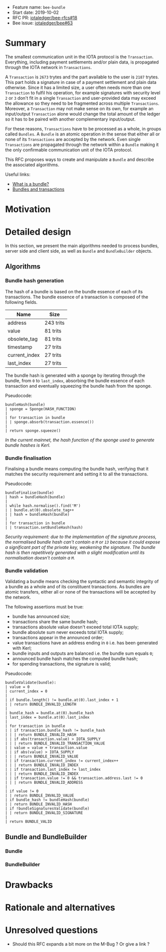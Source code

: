 + Feature name: `bee-bundle`
+ Start date: 2019-10-02
+ RFC PR: [iotaledger/bee-rfcs#18](https://github.com/iotaledger/bee-rfcs/pull/18)
+ Bee issue: [iotaledger/bee#63](https://github.com/iotaledger/bee/issues/63)

# Summary

The smallest communication unit in the IOTA protocol is the `Transaction`. Everything, including payment settlements and/or plain data, is propagated through the IOTA network in `Transactions`.

A `Transaction` is `2673` trytes and the part available to the user is `2187` trytes. This part holds a signature in case of a payment settlement and plain data otherwise. Since it has a limited size, a user often needs more than one `Transaction` to fulfil his operation, for example signatures with security level `2` or `3` don't fit in a single `Transaction` and user-provided data may exceed the allowance so they need to be fragmented across multiple `Transactions`. Moreover, a `Transaction` may not make sense on its own, for example an input/output `Transaction` alone would change the total amount of the ledger so it has to be paired with another complementary input/output.

For these reasons, `Transactions` have to be processed as a whole, in groups called `Bundles`. A `Bundle` is an atomic operation in the sense that either all or none of its `Transactions` are accepted by the network. Even single `Transactions` are propagated through the network within a `Bundle` making it the only confirmable communication unit of the IOTA protocol.

This RFC proposes ways to create and manipulate a `Bundle` and describe the associated algorithms.

Useful links:
- [What is a bundle?
](https://docs.iota.org/docs/getting-started/0.1/introduction/what-is-a-bundle)
- [Bundles and transactions
](https://docs.iota.org/docs/dev-essentials/0.1/concepts/bundles-and-transactions)

# Motivation

<!-- TODO -->

# Detailed design

In this section, we present the main algorithms needed to process bundles, server side and client side, as well as `Bundle` and `BundleBuilder` objects.

## Algorithms

<!-- TODO -->

### Bundle hash generation

The hash of a bundle is based on the bundle essence of each of its transactions. The bundle essence of a transaction is composed of the following fields.

| Name          | Size      |
| ------------- | --------- |
| address       | 243 trits |
| value         | 81 trits  |
| obsolete_tag  | 81 trits  |
| timestamp     | 27 trits  |
| current_index | 27 trits  |
| last_index    | 27 trits  |

The bundle hash is generated with a sponge by iterating through the bundle, from `0` to `last_index`, absorbing the bundle essence of each transaction and eventually squeezing the bundle hash from the sponge.

Pseudocode:

```
bundleHash(bundle)
| sponge = Sponge(HASH_FUNCTION)
|
| for transaction in bundle
| | sponge.absorb(transaction.essence())
|
| return sponge.squeeze()
```

*In the current mainnet, the hash function of the sponge used to generate bundle hashes is Kerl.*

### Bundle finalisation

Finalising a bundle means computing the bundle hash, verifying that it matches the security requirement and setting it to all the transactions.

Pseudocode:

```
bundleFinalise(bundle)
| hash = bundleHash(bundle)
|
| while hash.normalise().find('M')
| | bundle.at(0).obsolete_tag++
| | hash = bundleHash(bundle)
|
| for transaction in bundle
| | transaction.setBundleHash(hash)
```

*Security requirement: due to the implementation of the signature process, the normalised bundle hash can't contain a `M` or `13` because it could expose a significant part of the private key, weakening the signature. The bundle hash is then repetitively generated with a slight modification until its normalisation doesn't contain a `M`.*

### Bundle validation

Validating a bundle means checking the syntactic and semantic integrity of a bundle as a whole and of its constituent transactions. As bundles are atomic transfers, either all or none of the transactions will be accepted by the network.

The following assertions must be true:

- bundle has announced size;
- transactions share the same bundle hash;
- transactions absolute value doesn't exceed total IOTA supply;
- bundle absolute sum never exceeds total IOTA supply;
- transactions appear in the announced order;
- value transactions have an address ending in `0` i.e. has been generated with Kerl;
- bundle inputs and outputs are balanced i.e. the bundle sum equals `0`;
- announced bundle hash matches the computed bundle hash;
- for spending transactions, the signature is valid;

Pseudocode:

```
bundleValidate(bundle):
| value = 0
| current_index = 0
|
| if bundle.length() != bundle.at(0).last_index + 1
| | return BUNDLE_INVALID_LENGTH
|
| bundle_hash = bundle.at(0).bundle_hash
| last_index = bundle.at(0).last_index
|
| for transaction in bundle
| | if transaction.bundle_hash != bundle_hash
| | | return BUNDLE_INVALID_HASH
| | if abs(transaction.value) > IOTA_SUPPLY
| | | return BUNDLE_INVALID_TRANSACTION_VALUE
| | value = value + transaction.value
| | if abs(value) > IOTA_SUPPLY
| | | return BUNDLE_INVALID_VALUE
| | if transaction.current_index != current_index++
| | | return BUNDLE_INVALID_INDEX
| | if transaction.last_index != last_index
| | | return BUNDLE_INVALID_INDEX
| | if transaction.value != 0 && transaction.address.last != 0
| | | return BUNDLE_INVALID_ADDRESS
|
| if value != 0
| | return BUNDLE_INVALID_VALUE
| if bundle_hash != bundleHash(bundle)
| | return BUNDLE_INVALID_HASH
| if !bundleSignaturesValidate(bundle)
| | return BUNDLE_INVALID_SIGNATURE
|
| return BUNDLE_VALID
```

<!-- TODO -->

## Bundle and BundleBuilder

<!-- TODO -->

### Bundle

<!-- TODO -->

### BundleBuilder

<!-- TODO -->

# Drawbacks

<!-- TODO -->

# Rationale and alternatives

<!-- TODO -->

# Unresolved questions

<!-- TODO -->

- Should this RFC expands a bit more on the M-Bug ? Or give a link ?
